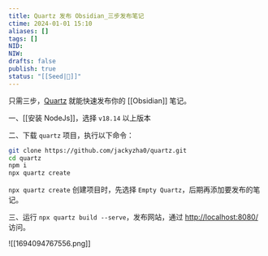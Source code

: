 ```yaml
---
title: Quartz 发布 Obsidian_三步发布笔记
ctime: 2024-01-01 15:10
aliases: []
tags: []
NID: 
NIW: 
drafts: false
publish: true
status: "[[Seed|🍒]]"
---
```


只需三步，[Quartz](https://github.com/jackyzha0/quartz) 就能快速发布你的 [[Obsidian]] 笔记。

一、[[安装 NodeJs]]，选择 `v18.14` 以上版本

二、下载 `quartz` 项目，执行以下命令：

```bash
git clone https://github.com/jackyzha0/quartz.git
cd quartz
npm i
npx quartz create
```

`npx quartz create` 创建项目时，先选择 `Empty Quartz`，后期再添加要发布的笔记。


三、运行 `npx quartz build --serve`，发布网站，通过 [http://localhost:8080/](http://localhost:8080/) 访问。

![[1694094767556.png]]
